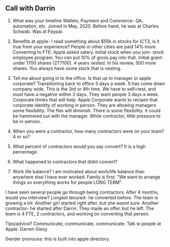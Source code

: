 ## Call with Darrin

1. What was your timeline
Wallets, Payment and Commerce- QA, automation, etc.
Joined in May, 2020. Before hand, he was at Charles Schwab. Was at Paypal.


2. Benefits at apple- I read something about $55k in stocks for ICT3, is it true from your experience?
   People in other cities are paid 14% more. Converting to FTE: Apple asked salary.
   Initial stock when you join- stock employee program. You can put 10% of gross pay into that. Initial grant- under 1700 shares (277100). 4 years vested. In his review, 500 more shares. You always have some stock that is vesting.

3. Tell me about going in to the office. Is that up to manager or apple corporate?
   Transitioning back to office 3 days a week. It has come down company wide. This is the 3rd or 4th time.
   We have to self=test, and must have a negative within 3 days.
   They want people 3 days a week. Corporate thinks that will help.
   Apple Corporate wants to reclaim that corporate identity of working in person.
   They are allowing managers some flexibility. The flex will diminish.
   There is some flexibility.
   It could be hammered out with the manager.
   While contractor, little pressure to be in-person.

5. When you were a contractor, how many contractors were on your team?
   4 or so?
6. What percent of contractors would you say convert?
   It is a high percentage.
7. What happened to contractors that didnt convert?
8. Work life balance?
   I am motivated about work/life balance than anywhere else I have ever worked.
   Family is first.
   "We want to arrange things so everything works for people LONG TERM".


I have seen several people go through being contractors.
After 4 months, would you interview?
Longest tenured- he converted before.
The team is growing a lot.
Another girl started right after, but she wasnt sure.
Another contractor- he started after Darrin. They made an offer, but he left. The team is 4 FTE, 2 contractors, and working on converting that person.


Tips/advice? Communicate, communicate, communicate.
Talk w people at Apple.
Darren Giesy

Gender pronouns: this is built into apple directory.
